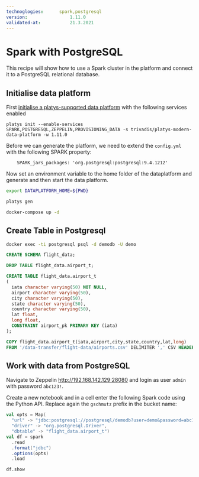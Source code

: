 ```yaml
---
technoglogies:      spark,postgresql
version:				1.11.0
validated-at:			21.3.2021
---
```


# Spark with PostgreSQL

This recipe will show how to use a Spark cluster in the platform and connect it to a PostgreSQL relational database. 

## Initialise data platform

First [initialise a platys-supported data platform](../documentation/getting-started) with the following services enabled

```
platys init --enable-services SPARK,POSTGRESQL,ZEPPELIN,PROVISIONING_DATA -s trivadis/platys-modern-data-platform -w 1.11.0
```

Before we can generate the platform, we need to extend the `config.yml` with the following SPARK property:

```
    SPARK_jars_packages: 'org.postgresql:postgresql:9.4.1212'
```

Now set an environment variable to the home folder of the dataplatform and generate and then start the data platform. 

```bash
export DATAPLATFORM_HOME=${PWD}

platys gen

docker-compose up -d
```

## Create Table in Postgresql

```bash
docker exec -ti postgresql psql -d demodb -U demo
```

```sql
CREATE SCHEMA flight_data;

DROP TABLE flight_data.airport_t;

CREATE TABLE flight_data.airport_t
(
  iata character varying(50) NOT NULL,
  airport character varying(50),
  city character varying(50),
  state character varying(50),
  country character varying(50),
  lat float,
  long float,
  CONSTRAINT airport_pk PRIMARY KEY (iata)
);
```

```sql
COPY flight_data.airport_t(iata,airport,city,state,country,lat,long) 
FROM '/data-transfer/flight-data/airports.csv' DELIMITER ',' CSV HEADER;
```

## Work with data from PostgreSQL

Navigate to Zeppelin <http://192.168.142.129:28080> and login as user `admin` with password `abc123!`.

Create a new notebook and in a cell enter the following Spark code using the Python API. Replace again the `gschmutz` prefix in the bucket name:

```scala
val opts = Map(
  "url" -> "jdbc:postgresql://postgresql/demodb?user=demo&password=abc123!",
  "driver" -> "org.postgresql.Driver",
  "dbtable" -> "flight_data.airport_t")
val df = spark
  .read
  .format("jdbc")
  .options(opts)
  .load
```

```
df.show
```


